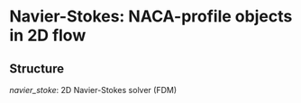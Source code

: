 # Navier-Stokes: NACA-profile objects in 2D flow
## Structure

*navier_stoke*: 2D Navier-Stokes solver (FDM)